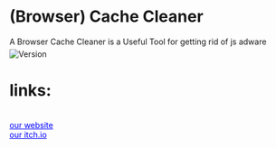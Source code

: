 # (Browser) Cache Cleaner
A Browser Cache Cleaner is a Useful Tool for getting rid of js adware
<br style="line-height: 5px;">
<br style="line-height: 5px;">
<img src="https://img.shields.io/badge/version-1.0.0.0a-red" alt="Version"></img>
<br style="line-height: 5px;">
<h1>links:</h1><br>
<a href="http://shadowstudios.rf.gd/" style="color: blue;">our website</a><br>
<a href="https://shadowdevhere.itch.io/" style="color: blue;">our itch.io</a>
